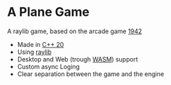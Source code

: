 # A Plane Game
A raylib game, based on the arcade game [1942](https://en.wikipedia.org/wiki/1942_(video_game))

- Made in [C++ 20](https://en.wikipedia.org/wiki/C%2B%2B20)
- Using [raylib](https://www.raylib.com/)
- Desktop and Web (trough [WASM](https://webassembly.org/)) support
- Custom async Loging
- Clear separation between the game and the engine